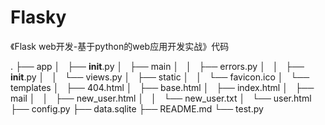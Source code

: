 # Flasky

《Flask web开发-基于python的web应用开发实战》代码

.
├── app
│   ├── __init__.py
│   ├── main
│   │   ├── errors.py
│   │   ├── __init__.py
│   │   └── views.py
│   ├── static
│   │   └── favicon.ico
│   └── templates
│       ├── 404.html
│       ├── base.html
│       ├── index.html
│       ├── mail
│       │   ├── new_user.html
│       │   └── new_user.txt
│       └── user.html
├── config.py
├── data.sqlite
├── README.md
└── test.py

